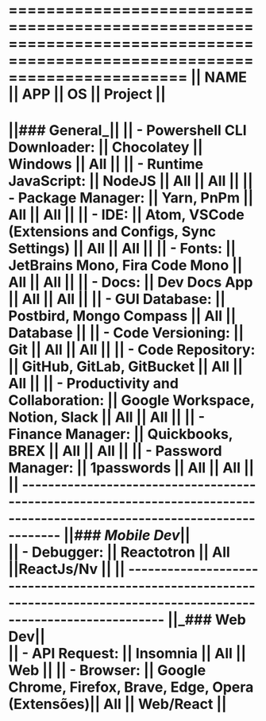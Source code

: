 ===========================================================================================================================
||              NAME                 ||                           APP                           ||    OS     ||  Project  ||
=========================================================================================================================== 
||______________________________________________________### General_______________________________________________________||
|| - Powershell CLI Downloader:      ||   Chocolatey                                            ||  Windows  ||    All    ||
|| - Runtime JavaScript:             ||   NodeJS                                                ||    All    ||    All    ||
|| - Package Manager:                ||   Yarn, PnPm                                            ||    All    ||    All    ||
|| - IDE:                            ||   Atom, VSCode (Extensions and Configs, Sync Settings)  ||    All    ||    All    ||
|| - Fonts:                          ||   JetBrains Mono, Fira Code Mono                        ||    All    ||    All    ||
|| - Docs:                           ||   Dev Docs App                                          ||    All    ||    All    ||
|| - GUI Database:                   ||   Postbird, Mongo Compass                               ||    All    || Database  ||
|| - Code Versioning:                ||   Git                                                   ||    All    ||    All    ||
|| - Code Repository:                ||   GitHub, GitLab, GitBucket                             ||    All    ||    All    ||
|| - Productivity and Collaboration: ||   Google Workspace, Notion, Slack                       ||    All    ||    All    ||
|| - Finance Manager:                ||   Quickbooks, BREX                                      ||    All    ||    All    ||
|| - Password Manager:               ||   1passwords                                            ||    All    ||    All    ||
|| ------------------------------------------------------------------------------------------------------------------------
||_____________________________________________________### Mobile Dev_____________________________________________________||                 
|| - Debugger:                       ||   Reactotron                                            ||    All    ||ReactJs/Nv ||
|| ------------------------------------------------------------------------------------------------------------------------
||_______________________________________________________### Web Dev______________________________________________________||                    
|| - API Request:                    ||   Insomnia                                              ||    All    ||    Web    ||
|| - Browser:                        ||   Google Chrome, Firefox, Brave, Edge, Opera (Extensões)||    All    || Web/React ||
===========================================================================================================================